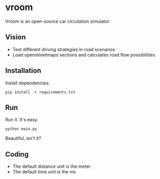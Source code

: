 # vroom

Vroom is an open-source car circulation simulator


## Vision

 * Test different driving strategies in road scenarios
 * Load openstreetmaps sections and calculates road flow possibilities


## Installation

Install dependencies:

    pip install -r requirements.txt


## Run

Run it. It's easy.

    python main.py

Beautiful, isn't it?


## Coding

 * The default distance unit is the meter
 * The default time unit is the ms
